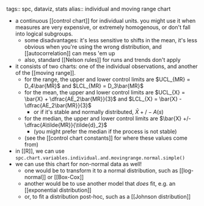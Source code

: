 tags:: spc, dataviz, stats
alias:: individual and moving range chart

- a continuous [[control chart]] for individual units. you might use it when measures are very expensive, or extremely homogenous, or don't fall into logical subgroups.
	- some disadvantages: it's less sensitive to shifts in the mean, it's less obvious when you're using the wrong distribution, and [[autocorrelation]] can mess 'em up
	- also, standard [[Nelson rules]] for runs and trends don't apply
- it consists of two charts: one of the individual observations, and another of the [[moving range]].
	- for the range, the upper and lower control limits are $UCL_{MR} = D_4\bar{MR}$ and $LCL_{MR} = D_3\bar{MR}$
	- for the mean, the upper and lower control limits are $UCL_{X} = \bar{X} + \dfrac{AE_2\bar{MR}}{3}$ and $LCL_{X} = \bar{X} - \dfrac{AE_2\bar{MR}}{3}$
		- or if it's stable and normally distributed, $\bar{X} +/- A(s)$
	- for the median, the upper and lower control limits are $\bar{X} +/- \dfrac{A\tilde{MR}}{\tilde{d}_2}$
		- (you might prefer the median if the process is not stable)
	- (see the [[control chart constants]] for where these values come from)
- in [[R]], we can use `spc.chart.variables.individual.and.movingrange.normal.simple()`
- we can use this chart for non-normal data as well!
	- one would be to transform it to a normal distribution, such as [[log-normal]] or [[Box-Cox]]
	- another would be to use another model that _does_ fit, e.g. an [[exponential distribution]]
	- or, to fit a distribution post-hoc, such as a [[Johnson distribution]]
